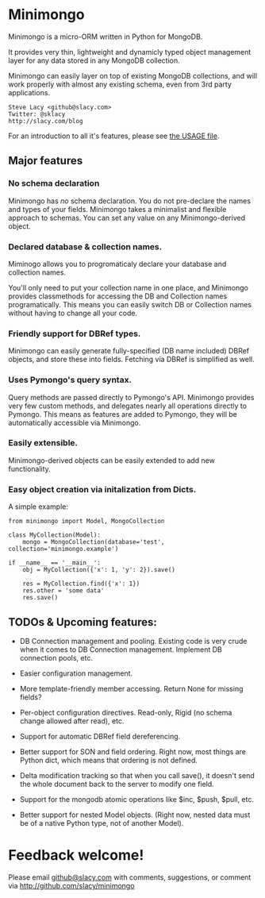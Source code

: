 # Minimongo

Minimongo is a micro-ORM written in Python for MongoDB.

It provides very thin, lightweight and dynamicly typed object management
layer for any data stored in any MongoDB collection.

Minimongo can easily layer on top of existing MongoDB collections, and will
work properly with almost any existing schema, even from 3rd party
applications.

    Steve Lacy <github@slacy.com>
    Twitter: @sklacy
    http://slacy.com/blog

For an introduction to all it's features, please see [the USAGE file](http://github.com/sklacy/minimongo/blob/master/USAGE.rst).

## Major features

### No schema declaration

Minimongo has *no* schema declaration.  You do not pre-declare the names and
types of your fields.  Minimongo takes a minimalist and flexible approach to
schemas.  You can set any value on any Minimongo-derived object.

### Declared database & collection names.

Miminogo allows you to progromaticaly declare your database and collection
names.

You'll only need to put your collection name in one place, and Minimongo
provides classmethods for accessing the DB and Collection names
programatically.  This means you can easily switch DB or Collection names
without having to change all your code.

### Friendly support for DBRef types.

Minimongo can easily generate fully-specified (DB name included) DBRef
objects, and store these into fields.  Fetching via DBRef is simplified as
well.

### Uses Pymongo's query syntax.

Query methods are passed directly to Pymongo's API.  Minimongo provides very
few custom methods, and delegates nearly all operations directly to Pymongo.
This means as features are added to Pymongo, they will be automatically
accessible via Minimongo.

### Easily extensible.

Minimongo-derived objects can be easily extended to add new functionality.

### Easy object creation via initalization from Dicts.

A simple example:

    from minimongo import Model, MongoCollection

    class MyCollection(Model):
        mongo = MongoCollection(database='test', collection='minimongo.example')

    if __name__ == '__main__':
        obj = MyCollection({'x': 1, 'y': 2}).save()

        res = MyCollection.find({'x': 1})
        res.other = 'some data'
        res.save()

## TODOs & Upcoming features:

* DB Connection management and pooling.  Existing code is very crude when it
  comes to DB Connection management.  Implement DB connection pools, etc.

* Easier configuration management.

* More template-friendly member accessing.  Return None for missing fields?

* Per-object configuration directives.  Read-only, Rigid (no schema change
  allowed after read), etc.

* Support for automatic DBRef field dereferencing.

* Better support for SON and field ordering.  Right now, most things are
  Python dict, which means that ordering is not defined.

* Delta modification tracking so that when you call save(), it doesn't send
  the whole document back to the server to modify one field.

* Support for the mongodb atomic operations like $inc, $push, $pull, etc.

* Better support for nested Model objects. (Right now, nested data must be
  of a native Python type, not of another Model).

# Feedback welcome!

Please email github@slacy.com with comments, suggestions, or comment via
http://github.com/slacy/minimongo

